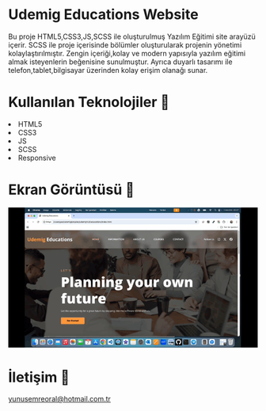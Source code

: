 # Udemig Educations Website

Bu proje HTML5,CSS3,JS,SCSS ile oluşturulmuş Yazılım Eğitimi site arayüzü içerir.
SCSS ile proje içerisinde bölümler oluşturularak projenin yönetimi kolaylaştırılmıştır.
Zengin içeriği,kolay ve modern yapısıyla yazılım eğitimi almak isteyenlerin beğenisine sunulmuştur.
Ayrıca duyarlı tasarımı ile telefon,tablet,bilgisayar üzerinden kolay erişim olanağı sunar.

# Kullanılan Teknolojiler 🎨

<li>HTML5</li>
<li>CSS3</li>
<li>JS</li>
<li>SCSS</li>
<li>Responsive</li>

# Ekran Görüntüsü 🎥

<img src="udemig educations.gif" width="auto"> 

# İletişim 📩
yunusemreoral@hotmail.com.tr
